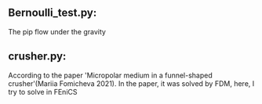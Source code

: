 ## Bernoulli_test.py: 
  The pip flow under the gravity
## crusher.py: 
  According to the paper 'Micropolar medium in a funnel-shaped crusher'(Mariia Fomicheva 2021). In the paper, it was solved by FDM, here, I try to solve in FEniCS
